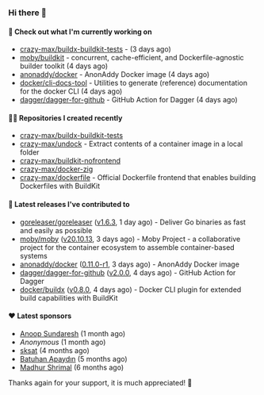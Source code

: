 ### Hi there 👋

#### 👷 Check out what I'm currently working on

- [crazy-max/buildx-buildkit-tests](https://github.com/crazy-max/buildx-buildkit-tests) -  (3 days ago)
- [moby/buildkit](https://github.com/moby/buildkit) - concurrent, cache-efficient, and Dockerfile-agnostic builder toolkit (4 days ago)
- [anonaddy/docker](https://github.com/anonaddy/docker) - AnonAddy Docker image (4 days ago)
- [docker/cli-docs-tool](https://github.com/docker/cli-docs-tool) - Utilities to generate (reference) documentation for the docker CLI (4 days ago)
- [dagger/dagger-for-github](https://github.com/dagger/dagger-for-github) - GitHub Action for Dagger (4 days ago)

#### 👨‍💻 Repositories I created recently

- [crazy-max/buildx-buildkit-tests](https://github.com/crazy-max/buildx-buildkit-tests)
- [crazy-max/undock](https://github.com/crazy-max/undock) - Extract contents of a container image in a local folder
- [crazy-max/buildkit-nofrontend](https://github.com/crazy-max/buildkit-nofrontend)
- [crazy-max/docker-zig](https://github.com/crazy-max/docker-zig)
- [crazy-max/dockerfile](https://github.com/crazy-max/dockerfile) - Official Dockerfile frontend that enables building Dockerfiles with BuildKit

#### 🚀 Latest releases I've contributed to

- [goreleaser/goreleaser](https://github.com/goreleaser/goreleaser) ([v1.6.3](https://github.com/goreleaser/goreleaser/releases/tag/v1.6.3), 1 day ago) - Deliver Go binaries as fast and easily as possible
- [moby/moby](https://github.com/moby/moby) ([v20.10.13](https://github.com/moby/moby/releases/tag/v20.10.13), 3 days ago) - Moby Project - a collaborative project for the container ecosystem to assemble container-based systems
- [anonaddy/docker](https://github.com/anonaddy/docker) ([0.11.0-r1](https://github.com/anonaddy/docker/releases/tag/0.11.0-r1), 3 days ago) - AnonAddy Docker image
- [dagger/dagger-for-github](https://github.com/dagger/dagger-for-github) ([v2.0.0](https://github.com/dagger/dagger-for-github/releases/tag/v2.0.0), 4 days ago) - GitHub Action for Dagger
- [docker/buildx](https://github.com/docker/buildx) ([v0.8.0](https://github.com/docker/buildx/releases/tag/v0.8.0), 4 days ago) - Docker CLI plugin for extended build capabilities with BuildKit

#### ❤️ Latest sponsors
- [Anoop Sundaresh](https://github.com/theryecatcher) (1 month ago)
- _Anonymous_ (1 month ago)
- [sksat](https://github.com/sksat) (4 months ago)
- [Batuhan Apaydın](https://github.com/developer-guy) (5 months ago)
- [Madhur Shrimal](https://github.com/shrimalmadhur) (6 months ago)

Thanks again for your support, it is much appreciated! 🙏
